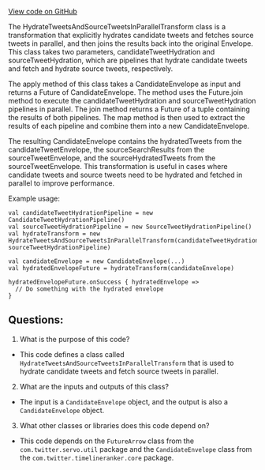 [View code on GitHub](https://github.com/misbahsy/the-algorithm/timelineranker/server/src/main/scala/com/twitter/timelineranker/common/HydrateTweetsAndSourceTweetsInParallelTransform.scala)

The HydrateTweetsAndSourceTweetsInParallelTransform class is a transformation that explicitly hydrates candidate tweets and fetches source tweets in parallel, and then joins the results back into the original Envelope. This class takes two parameters, candidateTweetHydration and sourceTweetHydration, which are pipelines that hydrate candidate tweets and fetch and hydrate source tweets, respectively.

The apply method of this class takes a CandidateEnvelope as input and returns a Future of CandidateEnvelope. The method uses the Future.join method to execute the candidateTweetHydration and sourceTweetHydration pipelines in parallel. The join method returns a Future of a tuple containing the results of both pipelines. The map method is then used to extract the results of each pipeline and combine them into a new CandidateEnvelope.

The resulting CandidateEnvelope contains the hydratedTweets from the candidateTweetEnvelope, the sourceSearchResults from the sourceTweetEnvelope, and the sourceHydratedTweets from the sourceTweetEnvelope. This transformation is useful in cases where candidate tweets and source tweets need to be hydrated and fetched in parallel to improve performance.

Example usage:

```
val candidateTweetHydrationPipeline = new CandidateTweetHydrationPipeline()
val sourceTweetHydrationPipeline = new SourceTweetHydrationPipeline()
val hydrateTransform = new HydrateTweetsAndSourceTweetsInParallelTransform(candidateTweetHydrationPipeline, sourceTweetHydrationPipeline)

val candidateEnvelope = new CandidateEnvelope(...)
val hydratedEnvelopeFuture = hydrateTransform(candidateEnvelope)

hydratedEnvelopeFuture.onSuccess { hydratedEnvelope =>
  // Do something with the hydrated envelope
}

```
## Questions: 
 1. What is the purpose of this code?
- This code defines a class called `HydrateTweetsAndSourceTweetsInParallelTransform` that is used to hydrate candidate tweets and fetch source tweets in parallel.

2. What are the inputs and outputs of this class?
- The input is a `CandidateEnvelope` object, and the output is also a `CandidateEnvelope` object.

3. What other classes or libraries does this code depend on?
- This code depends on the `FutureArrow` class from the `com.twitter.servo.util` package and the `CandidateEnvelope` class from the `com.twitter.timelineranker.core` package.